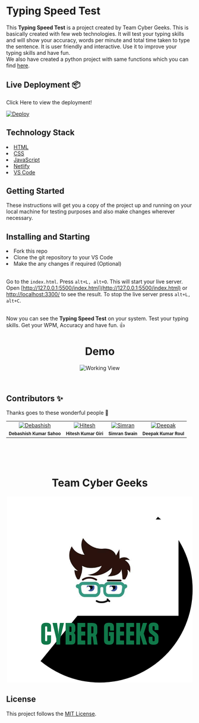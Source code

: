 # Typing Speed Test 

This <b>Typing Speed Test</b> is a project created by Team Cyber Geeks. This is basically created with few web technologies. It will test your typing skills and will show your accuracy, words per minute and total time taken to type the sentence. It is user friendly and interactive. Use it to improve your typing skills and have fun. <br/>
We also have created a python project with same functions which you can find <a href="https://github.com/Debashish-hub/Typing-Speed-Test-App">here</a>.
## Live Deployment 📦 

 Click Here to view the deployment!
 
 [![Deploy](https://img.icons8.com/color/48/000000/launched-rocket--v2.png)](#)
<div>
  <h2>Technology Stack</h2>
  <li><a href="https://html.com/">HTML</a></li>
  <li><a href="https://css-tricks.com/">CSS</a></li>
  <li><a href="https://www.javascript.com/">JavaScript</a></li>
  <li><a href="https://www.netlify.com/">Netlify</a></li>
  <li><a href="https://code.visualstudio.com/">VS Code</a></li>
</div>

## Getting Started

These instructions will get you a copy of the project up and running on your local machine for testing purposes and also make changes wherever necessary.

## Installing and Starting
<li>Fork this repo</li>
<li>Clone the git repository to your VS Code</li>
<li>Make the any changes if required (Optional)</li><br/>

Go to the `index.html`. Press `alt+L, alt+O`. This will start your live server. Open [http://127.0.0.1:5500/index.html](http://127.0.0.1:5500/index.html) or [http://localhost:3300/](http://localhost:3300/) to see the result. To stop the live server press `alt+L, alt+C`.

<br/>
Now you can see the <b>Typing Speed Test</b> on your system. Test your typing skills. Get your WPM, Accuracy and have fun. 👍
<br/>
<h1 align="center">Demo</h1>
<p align="center">
  <img src="wapp.gif" alt="Working View" />
</p><br/>

## Contributors ✨

Thanks goes to these wonderful people 🤗

<!-- ALL-CONTRIBUTORS-LIST:START - Do not remove or modify this section -->

<table align="center">
  <tr>
    <td align="center">
      <a href="https://github.com/Debashish-hub"><img src="https://avatars.githubusercontent.com/u/56837936?s=400&u=28d2a36ae98269f6439110ea1c10edafa96d6d8e&v=4" 
                                                      width="100px;" alt="Debashish"/><br/></a>
      <sub><b>Debashish Kumar Sahoo</b></sub><br/>
    </td>
    <td align="center">
      <a href="https://github.com/Hiteshkumargiri"><img src="https://avatars.githubusercontent.com/u/39013710?v=4" width="100px;" alt="Hitesh"/><br/></a>
      <sub><b>Hitesh Kumar Giri</b></sub><br/>
    </td>
    <td align="center">
      <a href="https://github.com/SimranSwain"><img src="https://avatars.githubusercontent.com/u/61618523?v=4" width="100px;" alt="Simran"/><br/></a>
      <sub><b>Simran Swain</b></sub><br/>
    </td>
    <td align="center">
      <a href="https://github.com/DEEPS101"><img src="https://avatars.githubusercontent.com/u/61618525?v=4" width="100px;" alt="Deepak"/><br/></a>
      <sub><b>Deepak Kumar Roul</b></sub><br/>
    </td>
  </tr>
 </table><br/><br/><br/>
  
<h1 align="center">Team Cyber Geeks</h1>
<p align="center">
  <img src="logo.png" alt="Cyber Geeks" />
</p>
 
## License

This project follows the [MIT License](/LICENSE).
